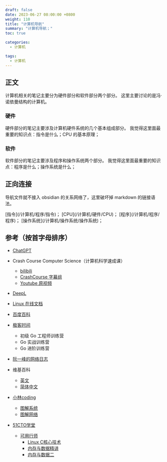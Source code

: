 ```yaml
---
draft: false
date: 2023-06-27 08:00:00 +0800
weight: 110
title: "计算机导航"
summary: "计算机导航；"
toc: true

categories:
  - 计算机

tags:
  - 计算机
---
```


## 正文

计算机相关的笔记主要分为硬件部分和软件部分两个部分。
这里主要讨论的是冯·诺依曼结构的计算机。

### 硬件

硬件部分的笔记主要涉及计算机硬件系统的几个基本组成部分。
我觉得这里面最重要的知识点：指令是什么；CPU 的基本原理；

### 软件

软件部分的笔记主要涉及程序和操作系统两个部分。
我觉得这里面最重要的知识点：程序是什么；操作系统是什么；

## 正向连接

导航文件就不接入 obsidian 的关系网络了，这里破坏掉 markdown 的链接语法。

\[指令\](/计算机/程序/指令)；
\[CPU\](/计算机/硬件/CPU)；
\[程序\](/计算机/程序/程序)；
\[操作系统\](/计算机/操作系统/操作系统)；

## 参考（按首字母排序）

- [ChatGPT](https://chat.openai.com/)
- Crash Course Computer Science（计算机科学速成课）
    - [bilibili](https://www.bilibili.com/video/BV1EW411u7th)
    - [CrashCourse 字幕组](https://github.com/1c7/crash-course-computer-science-chinese)
    - [Youtube 原视频](https://www.youtube.com/playlist?list=PL8dPuuaLjXtNlUrzyH5r6jN9ulI)
- [DeepL](https://www.deepl.com/translator)
- [Linux 在线文档](https://man7.org/linux/man-pages/index.html)

- [百度百科](https://baike.baidu.com/)
- [极客时间](https://time.geekbang.org/)
    - 初级 Go 工程师训练营
    - Go 实战训练营
    - Go 进阶训练营
- [阮一峰的网络日志](http://www.ruanyifeng.com/blog/)
- 维基百科
    - [英文](https://en.wikipedia.org/wiki/Wiki)
    - [简体中文](https://zh.wikipedia.org/wiki/Wiki)
- [小林coding](https://www.xiaolincoding.com/)
    - [图解系统](https://xiaolincoding.com/os/)
    - [图解网络](https://www.xiaolincoding.com/network)

- [51CTO学堂](https://edu.51cto.com/)
    - [可用行师](https://edu.51cto.com/lecturer/14934648.html)
        - [Linux C核心技术](https://edu.51cto.com/course/28903.html)
        - [内存与数据精讲](https://edu.51cto.com/course/29937.html)
        - [内存与数据二](https://edu.51cto.com/course/30487.html)
